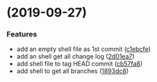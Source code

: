 #  (2019-09-27)


### Features

* add an empty shell file as 1st commit ([c1ebcfe](https://github.com/dbtang/software_configuration_management/commit/c1ebcfe))
* add an shell get all change log ([2d01ea7](https://github.com/dbtang/software_configuration_management/commit/2d01ea7))
* add shell file to tag HEAD commit ([cb57fa8](https://github.com/dbtang/software_configuration_management/commit/cb57fa8))
* add shell to get all branches ([1893dc8](https://github.com/dbtang/software_configuration_management/commit/1893dc8))



